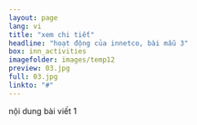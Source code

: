 ```yaml
---
layout: page
lang: vi
title: "xem chi tiết"
headline: "hoạt động của innetco, bài mẫu 3"
box: inn_activities
imagefolder: images/temp12
preview: 03.jpg
full: 03.jpg
linkto: "#"
---
```


nội dung bài viết 1